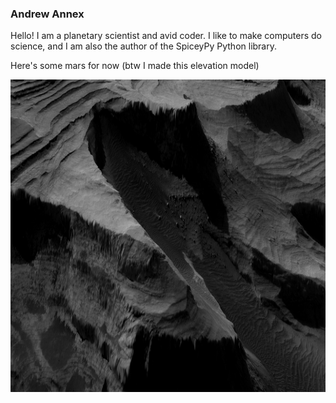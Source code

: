 ### Andrew Annex

Hello! I am a planetary scientist and avid coder. I like to make computers do science, and I am also the author of the SpiceyPy Python library.

Here's some mars for now (btw I made this elevation model)


<img src="https://raw.githubusercontent.com/AndrewAnnex/andrewannex.github.io/master/img/slider_content/1.jpg" alt="Kaporo Crater" height="500" />


<!--
**AndrewAnnex/andrewannex** is a ✨ _special_ ✨ repository because its `README.md` (this file) appears on your GitHub profile.

Here are some ideas to get you started:

- 🔭 I’m currently working on ...
- 🌱 I’m currently learning ...
- 👯 I’m looking to collaborate on ...
- 🤔 I’m looking for help with ...
- 💬 Ask me about ...
- 📫 How to reach me: ...
- 😄 Pronouns: ...
- ⚡ Fun fact: ...
-->
